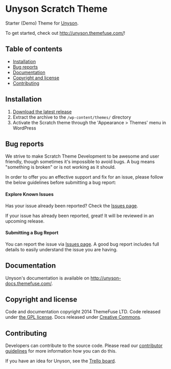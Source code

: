 # Unyson Scratch Theme

Starter (Demo) Theme for [Unyson](http://unyson.themefuse.com/).

To get started, check out http://unyson.themefuse.com/!

## Table of contents

* [Installation](#installation)
* [Bug reports](#bug-reports)
* [Documentation](#documentation)
* [Copyright and license](#copyright-and-license)
* [Contributing](#contributing)

## Installation

1. [Download the latest release](https://github.com/ThemeFuse/Scratch-Theme/releases/latest)
2. Extract the archive to the `/wp-content/themes/` directory
3. Activate the Scratch theme through the 'Appearance > Themes' menu in WordPress

## Bug reports

We strive to make Scratch Theme Development to be awesome and user friendly, though sometimes it's impossible to avoid bugs.
A bug means "something is broken" or is not working as it should.

In order to offer you an effective support and fix for an issue, please follow the below guidelines before submitting a bug report:

#### Explore Known Issues

Has your issue already been reported? Check the [Issues page](https://github.com/ThemeFuse/Scratch-Theme/issues).

If your issue has already been reported, great! It will be reviewed in an upcoming release.

#### Submitting a Bug Report

You can report the issue via [Issues page](https://github.com/ThemeFuse/Scratch-Theme/issues).
A good bug report includes full details to easily understand the issue you are having.

## Documentation

Unyson's documentation is available on http://unyson-docs.themefuse.com/.

## Copyright and license

Code and documentation copyright 2014 ThemeFuse LTD. Code released under [the GPL license](https://github.com/ThemeFuse/Scratch-Theme/blob/master/LICENSE). Docs released under [Creative Commons](https://github.com/ThemeFuse/Unyson-Documentation/blob/master/LICENSE).

## Contributing

Developers can contribute to the source code. Please read our [contributor guidelines](https://github.com/ThemeFuse/Scratch-Theme/blob/master/CONTRIBUTING.md) for more information how you can do this.

If you have an idea for Unyson, see the [Trello board](https://trello.com/b/Xm9TxasH/unyson-development).
